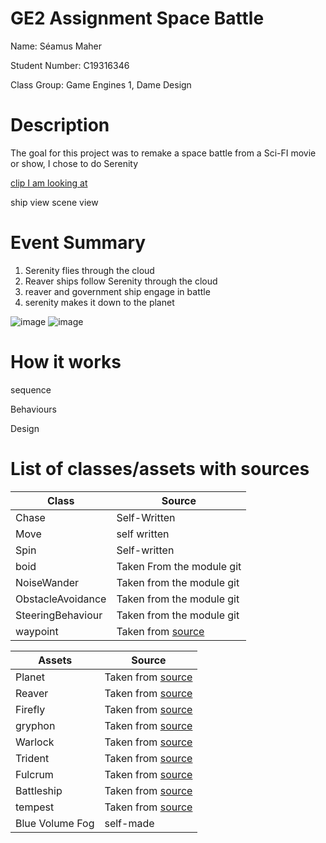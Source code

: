 # GE2 Assignment Space Battle
Name: Séamus Maher

Student Number: C19316346

Class Group: Game Engines 1, Dame Design

# Description
The goal for this project was to remake a space battle from a Sci-FI movie or show, I chose to do Serenity

[clip I am looking at](https://www.youtube.com/watch?v=X_VSJfHiNPA)

ship view
scene view

# Event Summary
1. Serenity flies through the cloud
2. Reaver ships follow Serenity through the cloud
3. reaver and government ship engage in battle
4. serenity makes it down to the planet

![image](jpg.1)
![image](jpg.2)

# How it works

sequence

Behaviours 

Design

# List of classes/assets with sources
 | Class | Source |
  | ----- | ----- |
  | Chase | Self-Written |
  | Move | self written |
  | Spin | Self-written |
  | boid | Taken From the module git |
  | NoiseWander | Taken from the module git |
  | ObstacleAvoidance | Taken from the module git |
  | SteeringBehaviour |Taken from the module git |
  | waypoint | Taken from [source](https://assetstore.unity.com/packages/tools/utilities/waypoints-free-143216) |
  
 | Assets | Source |
  | ----- | ----- |
  | Planet | Taken from [source](https://sketchfab.com/3d-models/planet-afroditi-64e2d191987d44bfb4ee87b56e6e61f8#download) |
  | Reaver | Taken from [source](https://sketchfab.com/3d-models/space-ship-373e07f27daf4b67868e1f5b0e740f34)|
  | Firefly | Taken from [source](https://sketchfab.com/3d-models/heavy-class-firefly-8d6694aa551942f1a262e2444fe9a109#download) |
  | gryphon | Taken from [source](https://sketchfab.com/3d-models/ac-307-gryphon-class-warp-fighter-9c576eca673a453d80c80c88c2622ca5) |
  | Warlock | Taken from [source](https://sketchfab.com/3d-models/warlock-class-destroyer-c24c9ec1ead541d2aca451d975fbe599#download) |
  | Trident | Taken from [source](https://sketchfab.com/3d-models/cx-4sv-trident-229021dccca34affaec799b44ac4ae9a#download) |
  | Fulcrum | Taken from [source](https://sketchfab.com/3d-models/fulcrum-class-corvette-e07ad366463c4ea8925a667db84dd2c5#download) |
  | Battleship | Taken from [source](https://sketchfab.com/3d-models/space-battleship-f194d7e32a974573bb9dece32da1d2a6#download) |
  | tempest | Taken from [source](https://sketchfab.com/3d-models/tempest-cc990aa27cb44acd9868abb9ef9e7e48) |
  | Blue Volume Fog | self-made |
